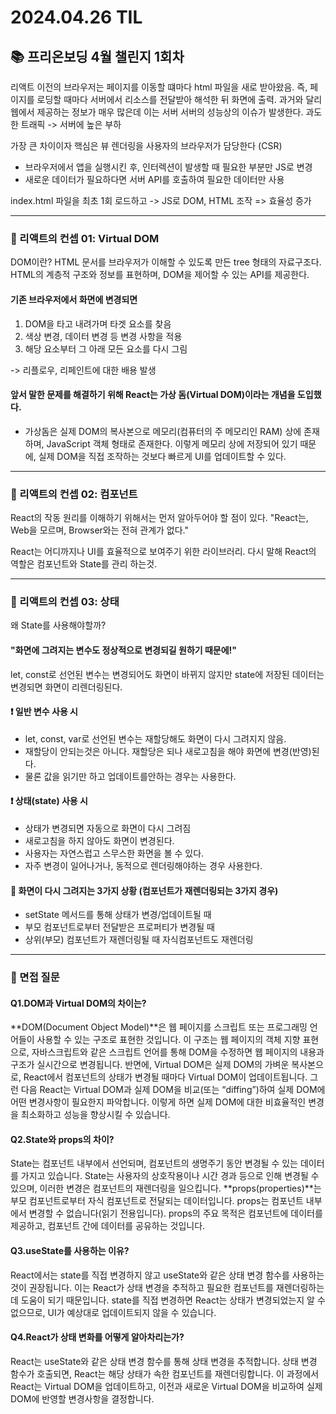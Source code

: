 # 2024.04.26 TIL

## 📚 프리온보딩 4월 챌린지 1회차

리액트 이전의 브라우저는
페이지를 이동할 떄마다 html 파일을 새로 받아왔음.
즉, 페이지를 로딩할 때마다 서버에서 리소스를 전달받아 해석한 뒤 화면에 출력.
과거와 달리 웹에서 제공하는 정보가 매우 많은데 이는 서버 서버의 성능상의 이슈가 발생한다.
과도한 트래픽 -> 서버에 높은 부하

가장 큰 차이이자 핵심은 뷰 렌더링을 사용자의 브라우저가 담당한다 (CSR)

- 브라우저에서 앱을 실행시킨 후, 인터렉션이 발생할 때 필요한 부분만 JS로 변경
- 새로운 데이터가 필요하다면 서버 API를 호출하여 필요한 데이터만 사용

index.html 파일을 최초 1회 로드하고 -> JS로 DOM, HTML 조작 => 효율성 증가

---

### 🚨 리액트의 컨셉 01: Virtual DOM

DOM이란? HTML 문서를 브라우저가 이해할 수 있도록 만든 tree 형태의 자료구조다. HTML의 계층적 구조와 정보를 표현하며, DOM을 제어할 수 있는 API를 제공한다.

#### 기존 브라우저에서 화면에 변경되면

1. DOM을 타고 내려가며 타겟 요소를 찾음
2. 색상 변경, 데이터 변경 등 변경 사항을 적용
3. 해당 요소부터 그 아래 모든 요소를 다시 그림

-> 리플로우, 리페인트에 대한 배용 발생

#### 앞서 말한 문제를 해결하기 위해 React는 가상 돔(Virtual DOM)이라는 개념을 도입했다.

- 가상돔은 실제 DOM의 복사본으로 메모리(컴퓨터의 주 메모리인 RAM) 상에 존재하며, JavaScript 객체 형태로 존재한다. 이렇게 메모리 상에 저장되어 있기 때문에, 실제 DOM을 직접 조작하는 것보다 빠르게 UI를 업데이트할 수 있다.

---

### 🚨 리액트의 컨셉 02: 컴포넌트

React의 작동 원리를 이해하기 위해서는 먼저 알아두어야 할 점이 있다.
"React는, Web을 모르며, Browser와는 전혀 관계가 없다."

React는 어디까지나 UI를 효율적으로 보여주기 위한 라이브러리. 다시 말해 React의 역할은 컴포넌트와 State를 관리 하는것.

---

### 🚨 리액트의 컨셉 03: 상태

왜 State를 사용해야할까?

#### "화면에 그려지는 변수도 정상적으로 변경되길 원하기 때문에!"

let, const로 선언된 변수는 변경되어도 화면이 바뀌지 않지만 state에 저장된 데이터는 변경되면 화면이 리렌더링된다.

#### ❗️ 일반 변수 사용 시

- let, const, var로 선언된 변수는 재할당해도 화면이 다시 그려지지 않음.
- 재할당이 안되는것은 아니다. 재할당은 되나 새로고침을 해야 화면에 변경(반영)된다.
- 물론 값을 읽기만 하고 업데이트를안하는 경우는 사용한다.

#### ❗️ 상태(state) 사용 시

- 상태가 변경되면 자동으로 화면이 다시 그려짐
- 새로고침을 하지 않아도 화면이 변경된다.
- 사용자는 자연스럽고 스무스한 화면을 볼 수 있다.
- 자주 변경이 일어나거나, 동적으로 렌더링해야하는 경우 사용한다.

#### 📌 화면이 다시 그려지는 3가지 상황 (컴포넌트가 재렌더링되는 3가지 경우)

- setState 메서드를 통해 상태가 변경/업데이트될 때
- 부모 컴포넌트로부터 전달받은 프로퍼티가 변경될 때
- 상위(부모) 컴포넌트가 재렌더링될 때 자식컴포넌트도 재렌더링

---

### 📌 면접 질문

#### Q1.DOM과 Virtual DOM의 차이는?

**DOM(Document Object Model)**은 웹 페이지를 스크립트 또는 프로그래밍 언어들이 사용할 수 있는 구조로 표현한 것입니다. 이 구조는 웹 페이지의 객체 지향 표현으로, 자바스크립트와 같은 스크립트 언어를 통해 DOM을 수정하면 웹 페이지의 내용과 구조가 실시간으로 변경됩니다.
반면에, Virtual DOM은 실제 DOM의 가벼운 복사본으로, React에서 컴포넌트의 상태가 변경될 때마다 Virtual DOM이 업데이트됩니다. 그런 다음 React는 Virtual DOM과 실제 DOM을 비교(또는 “diffing”)하여 실제 DOM에 어떤 변경사항이 필요한지 파악합니다. 이렇게 하면 실제 DOM에 대한 비효율적인 변경을 최소화하고 성능을 향상시킬 수 있습니다.

#### Q2.State와 props의 차이?

State는 컴포넌트 내부에서 선언되며, 컴포넌트의 생명주기 동안 변경될 수 있는 데이터를 가지고 있습니다. State는 사용자의 상호작용이나 시간 경과 등으로 인해 변경될 수 있으며, 이러한 변경은 컴포넌트의 재렌더링을 일으킵니다.
**props(properties)**는 부모 컴포넌트로부터 자식 컴포넌트로 전달되는 데이터입니다. props는 컴포넌트 내부에서 변경할 수 없습니다(읽기 전용입니다). props의 주요 목적은 컴포넌트에 데이터를 제공하고, 컴포넌트 간에 데이터를 공유하는 것입니다.

#### Q3.useState를 사용하는 이유?

React에서는 state를 직접 변경하지 않고 useState와 같은 상태 변경 함수를 사용하는 것이 권장됩니다. 이는 React가 상태 변경을 추적하고 필요한 컴포넌트를 재렌더링하는 데 도움이 되기 때문입니다. state를 직접 변경하면 React는 상태가 변경되었는지 알 수 없으므로, UI가 예상대로 업데이트되지 않을 수 있습니다.

#### Q4.React가 상태 변화를 어떻게 알아차리는가?

React는 useState와 같은 상태 변경 함수를 통해 상태 변경을 추적합니다. 상태 변경 함수가 호출되면, React는 해당 상태가 속한 컴포넌트를 재렌더링합니다. 이 과정에서 React는 Virtual DOM을 업데이트하고, 이전과 새로운 Virtual DOM을 비교하여 실제 DOM에 반영할 변경사항을 결정합니다.
